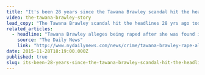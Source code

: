 ```yaml
---
title: "It's been 28 years since the Tawana Brawley scandal hit the headlines"
video: the-tawana-brawley-story
lead_copy: "The Tawana Brawley scandal hit the headlines 28 yrs ago today. Looking back on his role in the controversy, what does Reverend Al Sharpton think? "
related_articles:
  - headline: "Tawana Brawley alleges being raped after she was found in a trash bag in 1987"
    source: "The Daily News"
    link: "http://www.nydailynews.com/news/crime/tawana-brawley-rape-allegations-sparks-racial-strife-1987-article-1.2445708"
date: 2015-11-28T18:19:00.000Z
published: true
slug: its-been-28-years-since-the-tawana-brawley-scandal-hit-the-headlines
---
```


